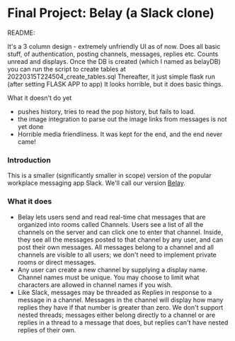 # Final Project: Belay (a Slack clone)

README:

It's a 3 column design - extremely unfriendly UI as of now. Does all basic stuff, of authentication, posting channels, messages, replies etc. Counts unread and displays. 
Once the DB is created (which I named as belayDB)
you can run the script to create tables at 20220315T224504_create_tables.sql
Thereafter, it just simple flask run (after setting FLASK APP to app) 
It looks horrible, but it does basic things. 

What it doesn't do yet 
- pushes history, tries to read the pop history, but fails to load.
- the image integration to parse out the image links from messages is not yet done
- Horrible media friendliness. It was kept for the end, and the end never came! 


### Introduction

This is a smaller (significantly smaller in scope) version of the popular workplace
messaging app Slack. We'll call our version [Belay](https://en.wikipedia.org/wiki/Belaying).

### What it does

- Belay lets users send and read real-time chat messages that are organized
  into rooms called Channels. Users see a list of all the channels on the server
  and can click one to enter that channel. Inside, they see all the messages
  posted to that channel by any user, and can post their own messages.
  All messages belong to a channel and all channels are visible to all users; we
  don't need to implement private rooms or direct messages.
- Any user can create a new channel by supplying a display name. Channel names
  must be unique. You may choose to limit what characters are allowed in channel
  names if you wish.
- Like Slack, messages may be threaded as Replies in response to a message in a
  channel. Messages in the channel will display how many replies they have if
  that number is greater than zero. We don't support nested threads;
  messages either belong directly to a channel or are replies in a thread to a
  message that does, but replies can't have nested replies of their own.

 



